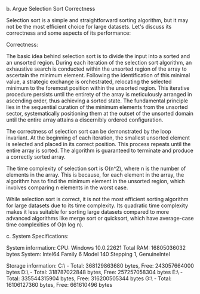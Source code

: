 b. Argue Selection Sort Correctness

Selection sort is a simple and straightforward sorting algorithm, but it may not be the most efficient choice for large datasets. Let's discuss its correctness and some aspects of its performance:

Correctness:

The basic idea behind selection sort is to divide the input into a sorted and an unsorted region. During each iteration of the selection sort algorithm, an exhaustive search is conducted within the unsorted region of the array to ascertain the minimum element. Following the identification of this minimal value, a strategic exchange is orchestrated, relocating the selected minimum to the foremost position within the unsorted region. This iterative procedure persists until the entirety of the array is meticulously arranged in ascending order, thus achieving a sorted state. The fundamental principle lies in the sequential curation of the minimum elements from the unsorted sector, systematically positioning them at the outset of the unsorted domain until the entire array attains a discernibly ordered configuration.

The correctness of selection sort can be demonstrated by the loop invariant. At the beginning of each iteration, the smallest unsorted element is selected and placed in its correct position. This process repeats until the entire array is sorted. The algorithm is guaranteed to terminate and produce a correctly sorted array.

The time complexity of selection sort is O(n^2), where n is the number of elements in the array. This is because, for each element in the array, the algorithm has to find the minimum element in the unsorted region, which involves comparing n elements in the worst case.

While selection sort is correct, it is not the most efficient sorting algorithm for large datasets due to its time complexity. Its quadratic time complexity makes it less suitable for sorting large datasets compared to more advanced algorithms like merge sort or quicksort, which have average-case time complexities of O(n log n).


c. System Specifications:

System information:
CPU: Windows 10.0.22621
Total RAM: 16805036032 bytes
System: Intel64 Family 6 Model 140 Stepping 1, GenuineIntel

Storage information:
C:\ - Total: 368129863680 bytes, Free: 243057664000 bytes
D:\ - Total: 318787022848 bytes, Free: 257257058304 bytes
E:\ - Total: 335544315904 bytes, Free: 316200505344 bytes
G:\ - Total: 16106127360 bytes, Free: 661610496 bytes